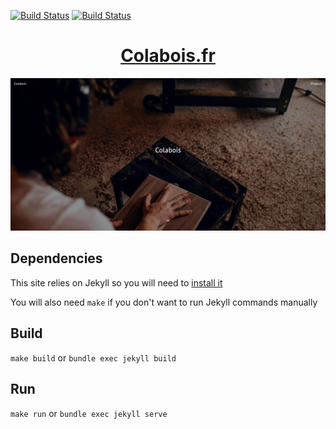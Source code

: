 [![Build Status](https://moriya.zapto.org/jenkins/buildStatus/icon?job=Colabois%2Fcolabois.fr%2Fmain&subject=production&style=flat-square)](https://colabois.fr) [![Build Status](https://moriya.zapto.org/jenkins/buildStatus/icon?job=Colabois%2Fcolabois.fr%2Fdev&subject=www-dev&style=flat-square)](https://www-dev.colabois.fr)

<h1 align="center"><a href src="https://colabois.fr"> Colabois.fr </a></h1>

<p align="center">
    <img src=".readme/screenshots/1.jpg">
</p>

## Dependencies

This site relies on Jekyll so you will need to [install it](https://jekyllrb.com/docs/installation/)

You will also need `make` if you don't want to run Jekyll commands manually

## Build

`make build` or `bundle exec jekyll build`

## Run

`make run` or `bundle exec jekyll serve`
